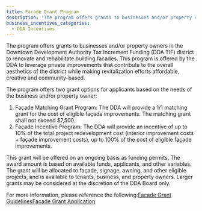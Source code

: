 ```yaml
---
title: Facade Grant Program
description: 'The program offers grants to businesses and/or property owners in the Downtown Development Authority Tax Increment Funding (DDA TIF) district to renovate and rehabilitate building facades.  This program is offered by the DDA to leverage private improvements that contribute to the overall aesthetics of the district while making revitalization efforts affordable, creative and community-based.'
business_incentives_categories:
  - DDA Incentives
---
```



The program offers grants to businesses and/or property owners in the Downtown Development Authority Tax Increment Funding (DDA TIF) district to renovate and rehabilitate building facades.  This program is offered by the DDA to leverage private improvements that contribute to the overall aesthetics of the district while making revitalization efforts affordable, creative and community-based.

The program offers two grant options for applicants based on the needs of the business and/or property owner:

1. Façade Matching Grant Program: The DDA will provide a 1/1 matching grant for the cost of eligible façade improvements. The matching grant shall not exceed $7,500.
2. Façade Incentive Program: The DDA will provide an incentive of up to 10% of the total project redevelopment cost (interior improvement costs + façade improvement costs), up to 100% of the cost of eligible façade improvements.


This grant will be offered on an ongoing basis as funding permits.  The award amount is based on available funds, applicants, and other variables. The grant will be allocated to façade, signage, awning, and other eligible projects, and is available to tenants, business, and property owners.  Larger grants may be considered at the discretion of the DDA Board only.

For more information, please reference the following:[Facade Grant Guidelines](http://www.greeleydowntown.com/sites/default/files/docs/facadegrantguidelines_1.pdf)[Facade Grant Application](http://www.greeleydowntown.com/sites/default/files/docs/facadegrantapplication_0.pdf)